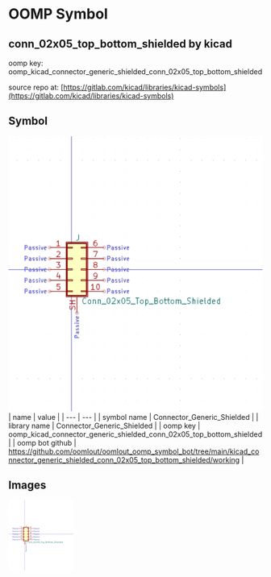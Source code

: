# OOMP Symbol  
## conn_02x05_top_bottom_shielded  by kicad  
  
oomp key: oomp_kicad_connector_generic_shielded_conn_02x05_top_bottom_shielded  
  
source repo at: [https://gitlab.com/kicad/libraries/kicad-symbols](https://gitlab.com/kicad/libraries/kicad-symbols)  
## Symbol  
  
[![working.png](working_600.png)](working.png)  
| name | value | 
| --- | --- | 
| symbol name | Connector_Generic_Shielded | 
| library name | Connector_Generic_Shielded | 
| oomp key | oomp_kicad_connector_generic_shielded_conn_02x05_top_bottom_shielded | 
| oomp bot github | https://github.com/oomlout/oomlout_oomp_symbol_bot/tree/main/kicad_connector_generic_shielded_conn_02x05_top_bottom_shielded/working | 
## Images  
  
[![working.png](working_140.png)](working.png)  
